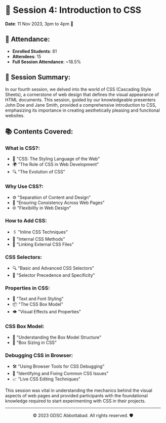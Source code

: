 # 📅 Session 4: Introduction to CSS

**Date**: 11 Nov 2023, 3pm to 4pm 📌

## 👥 Attendance:

- **Enrolled Students**: 81
- **Attendees**: 15
- **Full Session Attendance**: ~18.5%

## 📜 Session Summary:

In our fourth session, we delved into the world of CSS (Cascading Style Sheets), a cornerstone of web design that defines the visual appearance of HTML documents. This session, guided by our knowledgeable presenters John Doe and Jane Smith, provided a comprehensive introduction to CSS, emphasizing its importance in creating aesthetically pleasing and functional websites.

## 📚 Contents Covered:

### What is CSS?:

- 🎨 "CSS: The Styling Language of the Web"
- 🌍 "The Role of CSS in Web Development"
- 🔍 "The Evolution of CSS"

### Why Use CSS?:

- ⚙️ "Separation of Content and Design"
- 🔗 "Ensuring Consistency Across Web Pages"
- 🌐 "Flexibility in Web Design"

### How to Add CSS:

- 🖇️ "Inline CSS Techniques"
- 📁 "Internal CSS Methods"
- 🔗 "Linking External CSS Files"

### CSS Selectors:

- 🔍 "Basic and Advanced CSS Selectors"
- 📏 "Selector Precedence and Specificity"

### Properties in CSS:

- 🎨 "Text and Font Styling"
- 📦 "The CSS Box Model"
- 👁️ "Visual Effects and Properties"

### CSS Box Model:

- 📐 "Understanding the Box Model Structure"
- 🔧 "Box Sizing in CSS"

### Debugging CSS in Browser:

- 🛠️ "Using Browser Tools for CSS Debugging"
- 🔎 "Identifying and Fixing Common CSS Issues"
- 📈 "Live CSS Editing Techniques"

This session was vital in understanding the mechanics behind the visual aspects of web pages and provided participants with the foundational knowledge required to start experimenting with CSS in their projects.

---

<p align="center">
    &copy; 2023 GDSC Abbottabad. All rights reserved. 🛡️
</p>
